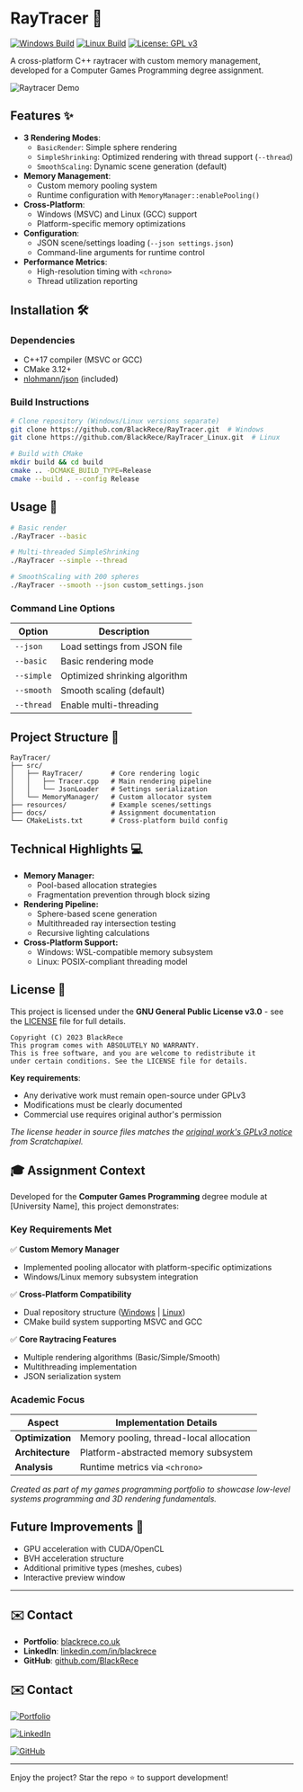 # RayTracer 🎨

[![Windows Build](https://img.shields.io/badge/Windows-Supported-0078d7)](https://github.com/BlackRece/RayTracer)
[![Linux Build](https://img.shields.io/badge/Linux-Supported-1793d1)](https://github.com/BlackRece/RayTracer_Linux)
[![License: GPL v3](https://img.shields.io/badge/License-GPLv3-blue.svg)](https://www.gnu.org/licenses/gpl-3.0)

A cross-platform C++ raytracer with custom memory management, developed for a Computer Games Programming degree assignment.

![Raytracer Demo](screenshots/demo.png) <!-- Add your screenshot path -->

## Features ✨
- **3 Rendering Modes**:
    - `BasicRender`: Simple sphere rendering
    - `SimpleShrinking`: Optimized rendering with thread support (`--thread`)
    - `SmoothScaling`: Dynamic scene generation (default)
- **Memory Management**:
    - Custom memory pooling system
    - Runtime configuration with `MemoryManager::enablePooling()`
- **Cross-Platform**:
    - Windows (MSVC) and Linux (GCC) support
    - Platform-specific memory optimizations
- **Configuration**:
    - JSON scene/settings loading (`--json settings.json`)
    - Command-line arguments for runtime control
- **Performance Metrics**:
    - High-resolution timing with `<chrono>`
    - Thread utilization reporting

## Installation 🛠️

### Dependencies
- C++17 compiler (MSVC or GCC)
- CMake 3.12+
- [nlohmann/json](https://github.com/nlohmann/json) (included)

### Build Instructions
```bash
# Clone repository (Windows/Linux versions separate)
git clone https://github.com/BlackRece/RayTracer.git  # Windows
git clone https://github.com/BlackRece/RayTracer_Linux.git  # Linux

# Build with CMake
mkdir build && cd build
cmake .. -DCMAKE_BUILD_TYPE=Release
cmake --build . --config Release
```
## Usage 🚀
```bash
# Basic render
./RayTracer --basic

# Multi-threaded SimpleShrinking
./RayTracer --simple --thread

# SmoothScaling with 200 spheres
./RayTracer --smooth --json custom_settings.json
```

### Command Line Options
| **Option** | **Description**               |
|------------|-------------------------------|
| `--json`   | Load settings from JSON file  |
| `--basic`  | Basic rendering mode          |
| `--simple` | Optimized shrinking algorithm |
| `--smooth` | Smooth scaling (default)      |
| `--thread` | Enable multi-threading        |

## Project Structure 📂

```
RayTracer/
├── src/
│   ├── RayTracer/       # Core rendering logic
│   │   ├── Tracer.cpp   # Main rendering pipeline
│   │   └── JsonLoader   # Settings serialization
│   └── MemoryManager/   # Custom allocator system
├── resources/           # Example scenes/settings
├── docs/                # Assignment documentation
└── CMakeLists.txt       # Cross-platform build config
```

## Technical Highlights 💻
- **Memory Manager:**
  - Pool-based allocation strategies
  - Fragmentation prevention through block sizing
- **Rendering Pipeline:**
  - Sphere-based scene generation
  - Multithreaded ray intersection testing
  - Recursive lighting calculations
- **Cross-Platform Support:**
  - Windows: WSL-compatible memory subsystem
  - Linux: POSIX-compliant threading model

## License 📜

This project is licensed under the **GNU General Public License v3.0** - see the [LICENSE](LICENSE) file for full details.

```text
Copyright (C) 2023 BlackRece
This program comes with ABSOLUTELY NO WARRANTY.
This is free software, and you are welcome to redistribute it
under certain conditions. See the LICENSE file for details.
```

**Key requirements**:
- Any derivative work must remain open-source under GPLv3
- Modifications must be clearly documented
- Commercial use requires original author's permission

*The license header in source files matches the [original work's GPLv3 notice](https://www.scratchapixel.com) from Scratchapixel.*

## 🎓 Assignment Context

Developed for the **Computer Games Programming** degree module at [University Name], this project demonstrates:

### Key Requirements Met
✅ **Custom Memory Manager**
- Implemented pooling allocator with platform-specific optimizations
- Windows/Linux memory subsystem integration

✅ **Cross-Platform Compatibility**
- Dual repository structure ([Windows](https://github.com/BlackRece/RayTracer) | [Linux](https://github.com/BlackRece/RayTracer_Linux))
- CMake build system supporting MSVC and GCC

✅ **Core Raytracing Features**
- Multiple rendering algorithms (Basic/Simple/Smooth)
- Multithreading implementation
- JSON serialization system

### Academic Focus
| Aspect              | Implementation Details                 |
|---------------------|----------------------------------------|
| **Optimization**    | Memory pooling, thread-local allocation|
| **Architecture**    | Platform-abstracted memory subsystem   |
| **Analysis**        | Runtime metrics via `<chrono>`         |

*Created as part of my games programming portfolio to showcase low-level systems programming and 3D rendering fundamentals.*

## Future Improvements 🔮
- GPU acceleration with CUDA/OpenCL
- BVH acceleration structure
- Additional primitive types (meshes, cubes)
- Interactive preview window

---
## ✉️ Contact
- **Portfolio**: [blackrece.co.uk](https://blackrece.co.uk)
- **LinkedIn**: [linkedin.com/in/blackrece](https://www.linkedin.com/in/blackrece/)
- **GitHub**: [github.com/BlackRece](https://github.com/BlackRece)

## ✉️ Contact
[![Portfolio](https://img.shields.io/badge/Portfolio-blackrece.co.uk-%23000000.svg)](https://blackrece.co.uk)

[![LinkedIn](https://img.shields.io/badge/LinkedIn-%230077B5.svg?logo=linkedin)](https://linkedin.com/in/blackrece)

[![GitHub](https://img.shields.io/badge/GitHub-%23181717.svg?logo=github)](https://github.com/BlackRece)

---

Enjoy the project? Star the repo ⭐ to support development!
